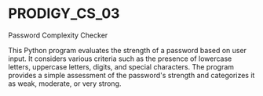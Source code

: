 # PRODIGY_CS_03
Password Complexity Checker

This Python program evaluates the strength of a password based on user input. It considers various criteria such as the presence of lowercase letters, uppercase letters, digits, and special characters. The program provides a simple assessment of the password's strength and categorizes it as weak, moderate, or  very strong.
